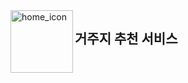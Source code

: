 <div style="display: flex; align-items: left;">
    <img src="https://github.com/user-attachments/assets/f521acdb-4507-4aee-8abd-ac88f80318bb" alt="home_icon" width="100" height="100" align='left'>
    <h2 style="margin-left">거주지 추천 서비스</h2>
</div>
